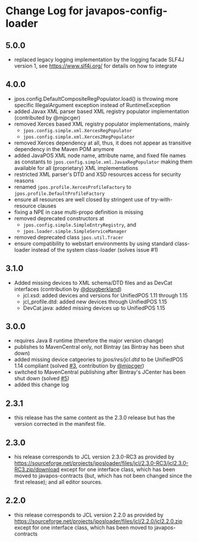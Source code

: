 # Change Log for javapos-config-loader

## 5.0.0

- replaced legacy logging implementation by the logging facade SLF4J version 1, see https://www.slf4j.org/ for details on how to integrate

## 4.0.0

- jpos.config.DefaultCompositeRegPopulator.load() is throwing more specific IllegalArgument exception instead of RuntimeException
- added Javax XML parser based XML registry populator implementation (contributed by @mjpcger)
- removed Xerces based XML registry populator implementations, mainly
    - `jpos.config.simple.xml.XercesRegPopulator`
    - `jpos.config.simple.xml.Xerces2RegPopulator`
- removed Xerces dependency at all, thus, it does not appear as transitive dependency in the Maven POM anymore
- added JavaPOS XML node name, attribute name, and fixed file names as constants to `jpos.config.simple.xml.JavaxRegPopulator` making them available for all (proprietary) XML implementations
- restricted XML parser's DTD and XSD resources access for security reasons
- renamed `jpos.profile.XercesProfileFactory` to `jpos.profile.DefaultProfileFactory`
- ensure all resources are well closed by stringent use of try-with-resource clauses
- fixing a NPE in case multi-propo definition is missing
- removed deprecated constructors at 
    - `jpos.config.simple.SimpleEntryRegistry`, and
    - `jpos.loader.simple.SimpleServiceManager`
- removed deprecated class `jpos.util.Tracer`
- ensure compatibility to webstart environments by using standard class-loader instead of the system class-loader (solves issue #1)

## 3.1.0

- Added missing devices to XML schema/DTD files and as DevCat interfaces (contribution by [@dougberkland](https://github.com/dougberkland))
    - jcl.xsd: added devices and versions for UnifiedPOS 1.11 through 1.15
    - jcl_profile.dtd: added new devices through UnifiedPOS 1.15
    - DevCat.java: added missing devices up to UnifiedPOS 1.15

## 3.0.0

- requires Java 8 runtime (therefore the major version change)
- publishes to MavenCentral only, not Bintray (as Bintray has been shut down)
- added missing device catgeories to _jpos/res/jcl.dtd_ to be UnifiedPOS 1.14 compliant (solved [#3](https://github.com/JavaPOSWorkingGroup/javapos-config-loader/issues/3), contribution by [@mjpcger](https://github.com/mjpcger))
- switched to MavenCentral publishing after Bintray's JCenter has been shut down (solved [#5](https://github.com/JavaPOSWorkingGroup/javapos-config-loader/issues/5))
- added this change log

## 2.3.1

- this release has the same content as the 2.3.0 release but has the version corrected in the manifest file.

## 2.3.0

- his release corresponds to JCL version 2.3.0-RC3 as provided by https://sourceforge.net/projects/jposloader/files/jcl/2.3.0-RC3/jcl2.3.0-RC3.zip/download except for one interface class, which has been moved to javapos-contracts (but, which has not been changed since the first release); and all editor sources.

## 2.2.0

- this release corresponds to JCL version 2.2.0 as provided by https://sourceforge.net/projects/jposloader/files/jcl/2.2.0/jcl2.2.0.zip except for one interface class, which has been moved to javapos-contracts